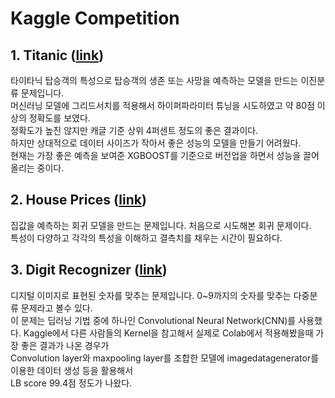 Kaggle Competition
==================
## 1. Titanic ([link](https://www.kaggle.com/c/titanic))
 타이타닉 탑승객의 특성으로 탑승객의 생존 또는 사망을 예측하는 모델을 만드는 이진분류 문제입니다.   
 머신러닝 모델에 그리드서치를 적용해서 하이퍼파라미터 튜닝을 시도하였고 약 80점 이상의 정확도를 보였다.   
 정확도가 높진 않지만 캐글 기준 상위 4퍼센트 정도의 좋은 결과이다.    
 하지만 상대적으로 데이터 사이즈가 작아서 좋은 성능의 모델을 만들기 어려웠다.    
 현재는 가장 좋은 예측을 보여준 XGBOOST를 기준으로 버전업을 하면서 성능을 끌어올리는 중이다.
 
## 2. House Prices ([link](https://www.kaggle.com/c/house-prices-advanced-regression-techniques))
 집값을 예측하는 회귀 모델을 만드는 문제입니다. 처음으로 시도해본 회귀 문제이다.    
 특성이 다양하고 각각의 특성을 이해하고 결측치를 채우는 시간이 필요하다.
 
## 3. Digit Recognizer ([link](https://www.kaggle.com/c/digit-recognizer))
 디지털 이미지로 표현된 숫자를 맞추는 문제입니다. 0~9까지의 숫자를 맞추는 다중분류 문제라고 볼수 있다.    
 이 문제는 딥러닝 기법 중에 하나인 Convolutional Neural Network(CNN)를 사용했다.
 Kaggle에서 다른 사람들의 Kernel을 참고해서 실제로 Colab에서 적용해봤을때 가장 좋은 결과가 나온 경우가    
 Convolution layer와 maxpooling layer를 조합한 모델에 imagedatagenerator를 이용한 데이터 생성 등을 활용해서    
 LB score 99.4점 정도가 나왔다.
